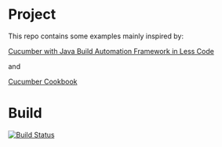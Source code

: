 # Project

This repo contains some examples mainly inspired by:

[Cucumber with Java Build Automation Framework in Less Code](https://www.packtpub.com/application-development/cucumber-java-build-automation-framework-less-code-video)

and

[Cucumber Cookbook](https://www.packtpub.com/web-development/cucumber-cookbook)

# Build

[![Build Status](https://travis-ci.org/LukasWoodtli/cucumber-example-java.svg?branch=master)](https://travis-ci.org/LukasWoodtli/cucumber-example-java)